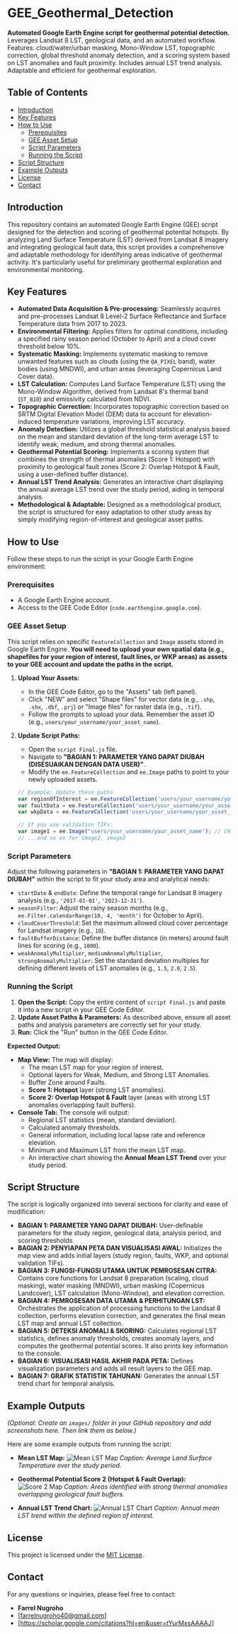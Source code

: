 # GEE_Geothermal_Detection

**Automated Google Earth Engine script for geothermal potential detection.**
Leverages Landsat 8 LST, geological data, and an automated workflow. Features: cloud/water/urban masking, Mono-Window LST, topographic correction, global threshold anomaly detection, and a scoring system based on LST anomalies and fault proximity. Includes annual LST trend analysis. Adaptable and efficient for geothermal exploration.

## Table of Contents
- [Introduction](#introduction)
- [Key Features](#key-features)
- [How to Use](#how-to-use)
  - [Prerequisites](#prerequisites)
  - [GEE Asset Setup](#gee-asset-setup)
  - [Script Parameters](#script-parameters)
  - [Running the Script](#running-the-script)
- [Script Structure](#script-structure)
- [Example Outputs](#example-outputs)
- [License](#license)
- [Contact](#contact)

## Introduction

This repository contains an automated Google Earth Engine (GEE) script designed for the detection and scoring of geothermal potential hotspots. By analyzing Land Surface Temperature (LST) derived from Landsat 8 imagery and integrating geological fault data, this script provides a comprehensive and adaptable methodology for identifying areas indicative of geothermal activity. It's particularly useful for preliminary geothermal exploration and environmental monitoring.

## Key Features

* **Automated Data Acquisition & Pre-processing:** Seamlessly acquires and pre-processes Landsat 8 Level-2 Surface Reflectance and Surface Temperature data from 2017 to 2023.
* **Environmental Filtering:** Applies filters for optimal conditions, including a specified rainy season period (October to April) and a cloud cover threshold below 10%.
* **Systematic Masking:** Implements systematic masking to remove unwanted features such as clouds (using the `QA_PIXEL` band), water bodies (using MNDWI), and urban areas (leveraging Copernicus Land Cover data).
* **LST Calculation:** Computes Land Surface Temperature (LST) using the Mono-Window Algorithm, derived from Landsat 8's thermal band (`ST_B10`) and emissivity calculated from NDVI.
* **Topographic Correction:** Incorporates topographic correction based on SRTM Digital Elevation Model (DEM) data to account for elevation-induced temperature variations, improving LST accuracy.
* **Anomaly Detection:** Utilizes a global threshold statistical analysis based on the mean and standard deviation of the long-term average LST to identify weak, medium, and strong thermal anomalies.
* **Geothermal Potential Scoring:** Implements a scoring system that combines the strength of thermal anomalies (Score 1: Hotspot) with proximity to geological fault zones (Score 2: Overlap Hotspot & Fault, using a user-defined buffer distance).
* **Annual LST Trend Analysis:** Generates an interactive chart displaying the annual average LST trend over the study period, aiding in temporal analysis.
* **Methodological & Adaptable:** Designed as a methodological product, the script is structured for easy adaptation to other study areas by simply modifying region-of-interest and geological asset paths.

## How to Use

Follow these steps to run the script in your Google Earth Engine environment:

### Prerequisites

* A Google Earth Engine account.
* Access to the GEE Code Editor (`code.earthengine.google.com`).

### GEE Asset Setup

This script relies on specific `FeatureCollection` and `Image` assets stored in Google Earth Engine. **You will need to upload your own spatial data (e.g., shapefiles for your region of interest, fault lines, or WKP areas) as assets to your GEE account and update the paths in the script.**

1.  **Upload Your Assets:**
    * In the GEE Code Editor, go to the "Assets" tab (left panel).
    * Click "NEW" and select "Shape files" for vector data (e.g., `.shp`, `.shx`, `.dbf`, `.prj`) or "Image files" for raster data (e.g., `.tif`).
    * Follow the prompts to upload your data. Remember the asset ID (e.g., `users/your_username/your_asset_name`).

2.  **Update Script Paths:**
    * Open the `script Final.js` file.
    * Navigate to **"BAGIAN 1: PARAMETER YANG DAPAT DIUBAH (DISESUAIKAN DENGAN DATA USER)"**.
    * Modify the `ee.FeatureCollection` and `ee.Image` paths to point to your newly uploaded assets.

    ```javascript
    // Example: Update these paths
    var regionOfInterest = ee.FeatureCollection('users/your_username/your_asset_name'); // CHANGE THIS
    var faultData = ee.FeatureCollection('users/your_username/your_asset_name');       // CHANGE THIS
    var wkpData = ee.FeatureCollection('users/your_username/your_asset_name');           // CHANGE THIS

    // If you use validation TIFs:
    var image1 = ee.Image("users/your_username/your_asset_name"); // CHANGE THIS
    // ...and so on for image2, image3
    ```

### Script Parameters

Adjust the following parameters in **"BAGIAN 1: PARAMETER YANG DAPAT DIUBAH"** within the script to fit your study area and analytical needs:

* `startDate` & `endDate`: Define the temporal range for Landsat 8 imagery analysis (e.g., `'2017-01-01'`, `'2023-12-31'`).
* `seasonFilter`: Adjust the rainy season months (e.g., `ee.Filter.calendarRange(10, 4, 'month')` for October to April).
* `cloudCoverThreshold`: Set the maximum allowed cloud cover percentage for Landsat imagery (e.g., `10`).
* `faultBufferDistance`: Define the buffer distance (in meters) around fault lines for scoring (e.g., `1000`).
* `weakAnomalyMultiplier`, `mediumAnomalyMultiplier`, `strongAnomalyMultiplier`: Set the standard deviation multiples for defining different levels of LST anomalies (e.g., `1.5`, `2.0`, `2.5`).

### Running the Script

1.  **Open the Script:** Copy the entire content of `script Final.js` and paste it into a new script in your GEE Code Editor.
2.  **Update Asset Paths & Parameters:** As described above, ensure all asset paths and analysis parameters are correctly set for your study.
3.  **Run:** Click the "Run" button in the GEE Code Editor.

**Expected Output:**
* **Map View:** The map will display:
    * The mean LST map for your region of interest.
    * Optional layers for Weak, Medium, and Strong LST Anomalies.
    * Buffer Zone around Faults.
    * **Score 1: Hotspot** layer (strong LST anomalies).
    * **Score 2: Overlap Hotspot & Fault** layer (areas with strong LST anomalies overlapping fault buffers).
* **Console Tab:** The console will output:
    * Regional LST statistics (mean, standard deviation).
    * Calculated anomaly thresholds.
    * General information, including local lapse rate and reference elevation.
    * Minimum and Maximum LST from the mean LST map.
    * An interactive chart showing the **Annual Mean LST Trend** over your study period.

## Script Structure

The script is logically organized into several sections for clarity and ease of modification:

* **BAGIAN 1: PARAMETER YANG DAPAT DIUBAH:** User-definable parameters for the study region, geological data, analysis period, and scoring thresholds.
* **BAGIAN 2: PENYIAPAN PETA DAN VISUALISASI AWAL:** Initializes the map view and adds initial layers (study region, faults, WKP, and optional validation TIFs).
* **BAGIAN 3: FUNGSI-FUNGSI UTAMA UNTUK PEMROSESAN CITRA:** Contains core functions for Landsat 8 preparation (scaling, cloud masking), water masking (MNDWI), urban masking (Copernicus Landcover), LST calculation (Mono-Window), and elevation correction.
* **BAGIAN 4: PEMROSESAN DATA UTAMA & PERHITUNGAN LST:** Orchestrates the application of processing functions to the Landsat 8 collection, performs elevation correction, and generates the final mean LST map and annual LST collection.
* **BAGIAN 5: DETEKSI ANOMALI & SKORING:** Calculates regional LST statistics, defines anomaly thresholds, creates anomaly layers, and computes the geothermal potential scores. It also prints key information to the console.
* **BAGIAN 6: VISUALISASI HASIL AKHIR PADA PETA:** Defines visualization parameters and adds all result layers to the GEE map.
* **BAGIAN 7: GRAFIK STATISTIK TAHUNAN:** Generates the annual LST trend chart for temporal analysis.

## Example Outputs

*(Optional: Create an `images/` folder in your GitHub repository and add screenshots here. Then link them as below.)*

Here are some example outputs from running the script:

* **Mean LST Map:**
    ![Mean LST Map](images/mean_lst_map.png)
    *Caption: Average Land Surface Temperature over the study period.*

* **Geothermal Potential Score 2 (Hotspot & Fault Overlap):**
    ![Score 2 Map](images/score2_map.png)
    *Caption: Areas identified with strong thermal anomalies overlapping geological fault buffers.*

* **Annual LST Trend Chart:**
    ![Annual LST Chart](images/annual_lst_chart.png)
    *Caption: Annual mean LST trend within the defined region of interest.*

## License

This project is licensed under the [MIT License](LICENSE).

## Contact

For any questions or inquiries, please feel free to contact:

* **Farrel Nugroho**
* [farrelnugroho40@gmail.com]
* [https://scholar.google.com/citations?hl=en&user=tYurMxsAAAAJ]
